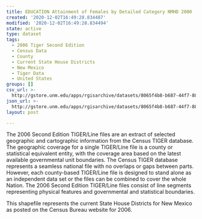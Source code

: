 ```yaml
---
title: EDUCATION Attainment of Females by Detailed Category NMHD 2000
created: '2020-12-02T16:49:28.834487'
modified: '2020-12-02T16:49:28.834494'
state: active
type: dataset
tags:
  - 2006 Tiger Second Edition
  - Census Data
  - County
  - Current State House Districts
  - New Mexico
  - Tiger Data
  - United States
groups: []
csv_url: >-
  http://gstore.unm.edu/apps/rgisarchive/datasets/8065f4b8-b687-44f7-883e-02a1050f3172/nmh248data972763209_sth_view.derived.csv
json_url: >-
  http://gstore.unm.edu/apps/rgisarchive/datasets/8065f4b8-b687-44f7-883e-02a1050f3172/nmh248data972763209_sth_view.derived.json
layout: post

---
```

The 2006 Second Edition TIGER/Line files are an extract of selected geographic and cartographic information from the Census TIGER database.  The geographic coverage for a single TIGER/Line file is a county or statistical equivalent entity, with the coverage area based on the latest available governmental unit boundaries. The Census TIGER database represents a seamless national file with no overlaps or gaps between parts.  However, each county-based TIGER/Line file is designed to stand alone as an independent data set or the files can be combined to cover the whole Nation.  The 2006 Second Edition  TIGER/Line files consist of line segments representing physical features and governmental and statistical boundaries.  

This shapefile represents the current State House Districts for New Mexico as posted on the Census Bureau website for 2006.
